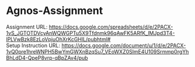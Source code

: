 # Agnos-Assignment
Assignment URL: https://docs.google.com/spreadsheets/d/e/2PACX-1vS_JGTOTDVcyAnWQWGPTu5X9Tfdnmk96qAwFK5ARfK_lMJpd3T4-lPLVwBzk8EzLoVpjuOhXrKcGHlL/pubhtml#
<br>Setup Instruction URL: https://docs.google.com/document/u/1/d/e/2PACX-1vQ0pre1hreWNPH5BwYmGWXnBzqSu7_VEoWXZ0SlmE4U109Srmmp0rgYhBhLdD4-QpeP8vrp-qBpZAv4/pub</br>
